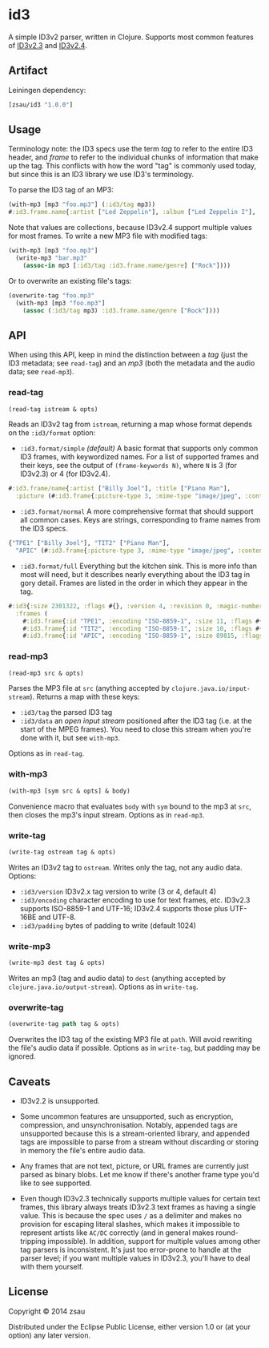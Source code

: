 # id3

A simple ID3v2 parser, written in Clojure. Supports most common features of [ID3v2.3](http://id3.org/id3v2.3.0) and [ID3v2.4](http://id3.org/id3v2.4.0-structure).

## Artifact

Leiningen dependency:
```clojure
[zsau/id3 "1.0.0"]
```

## Usage

Terminology note: the ID3 specs use the term *tag* to refer to the entire ID3 header, and *frame* to refer to the individual chunks of information that make up the tag. This conflicts with how the word "tag" is commonly used today, but since this is an ID3 library we use ID3's terminology.

To parse the ID3 tag of an MP3:
```clojure
(with-mp3 [mp3 "foo.mp3"] (:id3/tag mp3))
#:id3.frame.name{:artist ["Led Zeppelin"], :album ["Led Zeppelin I"], :date ["1969-01-12"], :track-number ["01"], :title ["Good Times Bad Times"]}
```

Note that values are collections, because ID3v2.4 support multiple values for most frames. To write a new MP3 file with modified tags:
```clojure
(with-mp3 [mp3 "foo.mp3"]
  (write-mp3 "bar.mp3"
    (assoc-in mp3 [:id3/tag :id3.frame.name/genre] ["Rock"])))
```

Or to overwrite an existing file's tags:
```clojure
(overwrite-tag "foo.mp3"
  (with-mp3 [mp3 "foo.mp3"]
    (assoc (:id3/tag mp3) :id3.frame.name/genre ["Rock"])))
```

## API

When using this API, keep in mind the distinction between a *tag* (just the ID3 metadata; see `read-tag`) and an *mp3* (both the metadata and the audio data; see `read-mp3`).

### read-tag
```clojure
(read-tag istream & opts)
```
Reads an ID3v2 tag from `istream`, returning a map whose format depends on the `:id3/format` option:
- `:id3.format/simple` _(default)_ A basic format that supports only common ID3 frames, with keywordized names. For a list of supported frames and their keys, see the output of `(frame-keywords N)`, where `N` is 3 (for ID3v2.3) or 4 (for ID3v2.4).
```clojure
#:id3.frame/name{:artist ["Billy Joel"], :title ["Piano Man"],
  :picture (#:id3.frame{:picture-type 3, :mime-type "image/jpeg", :content #object["[B" 0x15d8429d "[B@15d8429d"]})}
```
- `:id3.format/normal` A more comprehensive format that should support all common cases. Keys are strings, corresponding to frame names from the ID3 specs.
```clojure
{"TPE1" ["Billy Joel"], "TIT2" ["Piano Man"],
  "APIC" (#:id3.frame{:picture-type 3, :mime-type "image/jpeg", :content #object["[B" 0x15d8429d "[B@15d8429d"]})}
```
- `:id3.format/full` Everything but the kitchen sink. This is more info than most will need, but it describes nearly everything about the ID3 tag in gory detail. Frames are listed in the order in which they appear in the tag.
```clojure
#:id3{:size 2301322, :flags #{}, :version 4, :revision 0, :magic-number "ID3",
  :frames (
    #:id3.frame{:id "TPE1", :encoding "ISO-8859-1", :size 11, :flags #{}, :content ["Billy Joel"]}
    #:id3.frame{:id "TIT2", :encoding "ISO-8859-1", :size 10, :flags #{}, :content ["Piano Man"]}
    #:id3.frame{:id "APIC", :encoding "ISO-8859-1", :size 89815, :flags #{}, :picture-type 3, :mime-type "image/jpeg", :description "", :content #object["[B" 0x15d8429d "[B@15d8429d"]})}
```

### read-mp3
```clojure
(read-mp3 src & opts)
```
Parses the MP3 file at `src` (anything accepted by `clojure.java.io/input-stream`). Returns a map with these keys:
- `:id3/tag` the parsed ID3 tag
- `:id3/data` an *open input stream* positioned after the ID3 tag (i.e. at the start of the MPEG frames). You need to close this stream when you're done with it, but see `with-mp3`.

Options as in `read-tag`.

### with-mp3
```clojure
(with-mp3 [sym src & opts] & body)
```
Convenience macro that evaluates `body` with `sym` bound to the mp3 at `src`, then closes the mp3's input stream. Options as in `read-mp3`.

### write-tag
```clojure
(write-tag ostream tag & opts)
```
Writes an ID3v2 tag to `ostream`. Writes only the tag, not any audio data. Options:
- `:id3/version` ID3v2.x tag version to write (3 or 4, default 4)
- `:id3/encoding` character encoding to use for text frames, etc. ID3v2.3 supports ISO-8859-1 and UTF-16; ID3v2.4 supports those plus UTF-16BE and UTF-8.
- `:id3/padding` bytes of padding to write (default 1024)

### write-mp3
```clojure
(write-mp3 dest tag & opts)
```
Writes an mp3 (tag and audio data) to `dest` (anything accepted by `clojure.java.io/output-stream`). Options as in `write-tag`.

### overwrite-tag
```clojure
(overwrite-tag path tag & opts)
```
Overwrites the ID3 tag of the existing MP3 file at `path`. Will avoid rewriting the file's audio data if possible. Options as in `write-tag`, but padding may be ignored.

## Caveats

- ID3v2.2 is unsupported.

- Some uncommon features are unsupported, such as encryption, compression, and unsynchronisation. Notably, appended tags are unsupported because this is a stream-oriented library, and appended tags are impossible to parse from a stream without discarding or storing in memory the file's entire audio data.

- Any frames that are not text, picture, or URL frames are currently just parsed as binary blobs. Let me know if there's another frame type you'd like to see supported.

- Even though ID3v2.3 technically supports multiple values for certain text frames, this library always treats ID3v2.3 text frames as having a single value. This is because the spec uses `/` as a delimiter and makes no provision for escaping literal slashes, which makes it impossible to represent artists like `AC/DC` correctly (and in general makes round-tripping impossible). In addition, support for multiple values among other tag parsers is inconsistent. It's just too error-prone to handle at the parser level; if you want multiple values in ID3v2.3, you'll have to deal with them yourself.

## License

Copyright © 2014 zsau

Distributed under the Eclipse Public License, either version 1.0 or (at your option) any later version.
